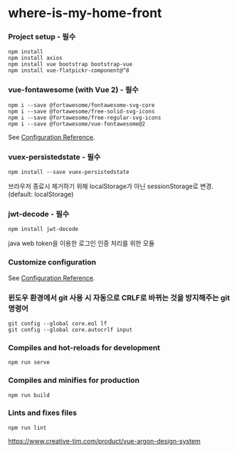 # where-is-my-home-front

### Project setup - 필수

```
npm install
npm install axios
npm install vue bootstrap bootstrap-vue
npm install vue-flatpickr-component@^8
```

### vue-fontawesome (with Vue 2) - 필수

```
npm i --save @fortawesome/fontawesome-svg-core
npm i --save @fortawesome/free-solid-svg-icons
npm i --save @fortawesome/free-regular-svg-icons
npm i --save @fortawesome/vue-fontawesome@2
```

See [Configuration Reference](https://github.com/FortAwesome/vue-fontawesome).

### vuex-persistedstate - 필수

```
npm install --save vuex-persistedstate
```

브라우저 종료시 제거하기 위해 localStorage가 아닌 sessionStorage로 변경. (default: localStorage)

### jwt-decode - 필수

```
npm install jwt-decode
```

java web token을 이용한 로그인 인증 처리를 위한 모듈

### Customize configuration

See [Configuration Reference](https://cli.vuejs.org/config/).

### 윈도우 환경에서 git 사용 시 자동으로 CRLF로 바뀌는 것을 방지해주는 git 명령어

```
git config --global core.eol lf
git config --global core.autocrlf input
```

### Compiles and hot-reloads for development

```
npm run serve
```

### Compiles and minifies for production

```
npm run build
```

### Lints and fixes files

```
npm run lint
```

https://www.creative-tim.com/product/vue-argon-design-system
